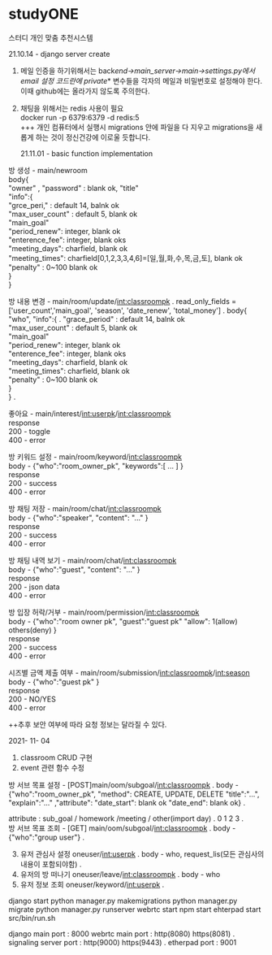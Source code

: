 # studyONE

스터디 개인 맞춤 추천시스템

21.10.14 - django server create

1. 메일 인증을 하기위해서는
   back*end->main_server->main->settings.py에서
   email 설정 코드란에 private*\* 변수들을 각자의 메일과 비밀번호로 설정해야 한다.
   이때 github에는 올라가지 않도록 주의한다.
2. 채팅을 위해서는 redis 사용이 필요  
    docker run -p 6379:6379 -d redis:5  
   +++ 개인 컴퓨터에서 실행시 migrations 안에 파일을 다 지우고 migrations을 새롭게 하는 것이 정신건강에 이로울 듯합니다.

   21.11.01 - basic function implementation

방 생성 - main/newroom  
body{  
 "owner" ,
"password" : blank ok,
"title"  
 "info":{  
 "grce_peri," : default 14, balnk ok  
 "max_user_count" : default 5, blank ok  
 "main_goal"  
 "period_renew": integer, blank ok  
 "enterence_fee": integer, blank oks  
 "meeting_days": charfield, blank ok  
 "meeting_times": charfield[0,1,2,3,3,4,6]=[일,월,화,수,목,금,토], blank ok  
 "penalty" : 0~100 blank ok  
 }  
}

방 내용 변경 - main/room/update/<int:classroompk> .
read_only_fields = ['user_count','main_goal', 'season', 'date_renew', 'total_money'] .
body{  
 "who",
"info":{ .
"grace_period" : default 14, balnk ok  
 "max_user_count" : default 5, blank ok  
 "main_goal"  
 "period_renew": integer, blank ok  
 "enterence_fee": integer, blank oks  
 "meeting_days": charfield, blank ok  
 "meeting_times": charfield, blank ok  
 "penalty" : 0~100 blank ok  
 }  
} .

좋아요 - main/interest/<int:userpk>/<int:classroompk>  
response  
200 - toggle  
400 - error

방 키워드 설정 - main/room/keyword/<int:classroompk>  
body - {"who":"room_owner_pk", "keywords":[ ... ] }  
response  
200 - success  
400 - error

방 채팅 저장 - main/room/chat/<int:classroompk>  
body - {"who":"speaker", "content": "..." }  
response  
200 - success  
400 - error

방 채팅 내역 보기 - main/room/chat/<int:classroompk>  
body - {"who":"guest", "content": "..." }  
response  
200 - json data  
400 - error

방 입장 허락/거부 - main/room/permission/<int:classroompk>  
body - {"who":"room owner pk", "guest":"guest pk" "allow": 1(allow) others(deny) }  
response  
200 - success  
400 - error

시즈별 금액 제출 여부 - main/room/submission/<int:classroompk>/<int:season>  
body - {"who":"guest pk" }  
response  
200 - NO/YES  
400 - error

++추후 보안 여부에 따라 요청 정보는 달라질 수 있다.

2021- 11- 04

1. classroom CRUD 구현
2. event 관련 함수 수정

방 서브 목표 설정 - [POST]main/oom/subgoal/<int:classroompk> .
body - {"who":"room_owner_pk", "method": CREATE, UPDATE, DELETE
"title":"...", "explain":"..." ,"attribute": "date_start": blank ok "date_end": blank ok} .

attribute : sub_goal / homework /meeting / other(import day) .
0 1 2 3 .  
방 서브 목표 조회 - [GET] main/oom/subgoal/<int:classroompk> .
body - {"who":"group user"} .

3. 유저 관심사 설정 oneuser/<int:userpk> .
   body - who, request_lis(모든 관심사의 내용이 포함되야함) .
4. 유저의 방 떠나기 oneuser/leave/<int:classroompk> .
   body - who
5. 유저 정보 조회 oneuser/keyword/<int:userpk> .

django start
python manager.py makemigrations
python manager.py migrate
python manager.py runserver
webrtc start
npm start
ehterpad start
src/bin/run.sh

django main port : 8000
webrtc main port : http(8080) https(8081) .
signaling server port : http(9000) https(9443) .
etherpad port : 9001

